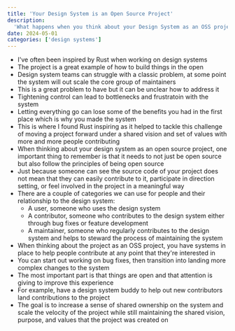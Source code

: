 ```yaml
---
title: 'Your Design System is an Open Source Project'
description:
  'What happens when you think about your Design System as an OSS project'
date: 2024-05-01
categories: ['design systems']
---
```


- I've often been inspired by Rust when working on design systems
- The project is a great example of how to build things in the open
- Design system teams can struggle with a classic problem, at some point the
  system will out scale the core group of maintainers
- This is a great problem to have but it can be unclear how to address it
- Tightening control can lead to bottlenecks and frustratoin with the system
- Letting everything go can lose some of the benefits you had in the first place
  which is why you made the system
- This is where I found Rust inspiring as it helped to tackle this challenge of
  moving a project forward under a shared vision and set of values with more and
  more people contributing
- When thinking about your design system as an open source project, one
  important thing to remember is that it needs to not just be open source but
  also follow the principles of being open source
- Just because someone can see the source code of your project does not mean
  that they can easily contribute to it, participate in direction setting, or
  feel involved in the project in a meaningful way
- There are a couple of categories we can use for people and their relationship
  to the design system:
  - A user, someone who uses the design system
  - A contributor, someone who contributes to the design system either through
    bug fixes or feature development
  - A maintainer, someone who regularly contributes to the design system and
    helps to steward the process of maintaining the system
- When thinking about the project as an OSS project, you have systems in place
  to help people contribute at any point that they're interested in
- You can start out working on bug fixes, then transition into landing more
  complex changes to the system
- The most important part is that things are open and that attention is giving
  to improve this experience
- For example, have a design system buddy to help out new contributors land
  contributions to the project
- The goal is to increase a sense of shared ownership on the system and scale
  the velocity of the project while still maintaining the shared vision,
  purpose, and values that the project was created on
